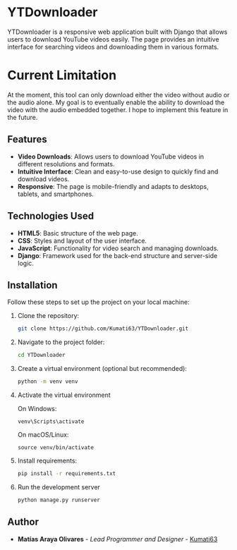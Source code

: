 # YTDownloader
YTDownloader is a responsive web application built with Django that allows users to download YouTube videos easily. The page provides an intuitive interface for searching videos and downloading them in various formats.

# Current Limitation
At the moment, this tool can only download either the video without audio or the audio alone. My goal is to eventually enable the ability to download the video with the audio embedded together. I hope to implement this feature in the future.

## Features
- **Video Downloads**: Allows users to download YouTube videos in different resolutions and formats.
- **Intuitive Interface**: Clean and easy-to-use design to quickly find and download videos.
- **Responsive**: The page is mobile-friendly and adapts to desktops, tablets, and smartphones.

## Technologies Used
- **HTML5**: Basic structure of the web page.
- **CSS**: Styles and layout of the user interface.
- **JavaScript**: Functionality for video search and managing downloads.
- **Django**: Framework used for the back-end structure and server-side logic.

## Installation

Follow these steps to set up the project on your local machine:

1. Clone the repository:
   
    ```bash
   git clone https://github.com/Kumati63/YTDownloader.git
   
2. Navigate to the project folder:
    ```bash
    cd YTDownloader

3. Create a virtual environment (optional but recommended):
    ```bash
    python -m venv venv
   
4. Activate the virtual environment
   
      On Windows:
  
       venv\Scripts\activate
       
      On macOS/Linux:
  
       source venv/bin/activate
       
5. Install requirements:
   
     ```bash
     pip install -r requirements.txt         
   
7. Run the development server
     ```bash
     python manage.py runserver
   
## Author

- **Matías Araya Olivares** - *Lead Programmer and Designer* - [Kumati63](https://github.com/Kumati63)
